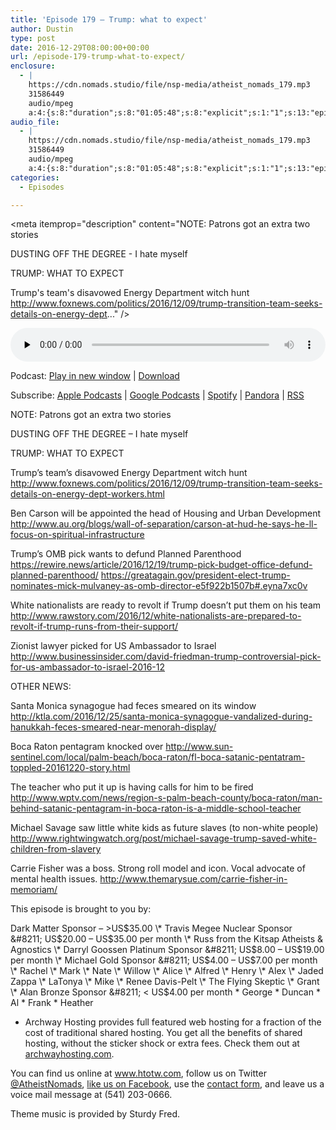 ```yaml
---
title: '﻿Episode 179 – Trump: what to expect'
author: Dustin
type: post
date: 2016-12-29T08:00:00+00:00
url: /﻿episode-179-trump-what-to-expect/
enclosure:
  - |
    https://cdn.nomads.studio/file/nsp-media/atheist_nomads_179.mp3
    31586449
    audio/mpeg
    a:4:{s:8:"duration";s:8:"01:05:48";s:8:"explicit";s:1:"1";s:13:"episode_title";s:21:"Trump: what to expect";s:10:"episode_no";s:3:"179";}
audio_file:
  - |
    https://cdn.nomads.studio/file/nsp-media/atheist_nomads_179.mp3
    31586449
    audio/mpeg
    a:4:{s:8:"duration";s:8:"01:05:48";s:8:"explicit";s:1:"1";s:13:"episode_title";s:21:"Trump: what to expect";s:10:"episode_no";s:3:"179";}
categories:
  - Episodes

---
```

<div itemscope itemtype="http://schema.org/AudioObject">
  <meta itemprop="name" content="﻿Episode 179 &#8211; Trump: what to expect" />
  
  <meta itemprop="uploadDate" content="2016-12-29T01:00:00-07:00" />
  
  <meta itemprop="encodingFormat" content="audio/mpeg" />
  
  <meta itemprop="duration" content="PT1H05M48S" />
  
  <meta itemprop="description" content="NOTE: Patrons got an extra two stories

DUSTING OFF THE DEGREE - I hate myself

TRUMP: WHAT TO EXPECT

Trump's team's disavowed Energy Department witch hunt http://www.foxnews.com/politics/2016/12/09/trump-transition-team-seeks-details-on-energy-dept..." />
  
  <meta itemprop="contentUrl" content="https://dts.podtrac.com/redirect.mp3/cdn.nomads.studio/file/nsp-media/atheist_nomads_179.mp3" />
  
  <meta itemprop="contentSize" content="30.1" />
  </p> 
  
  <div class="powerpress_player" id="powerpress_player_8441">
    <audio class="wp-audio-shortcode" id="audio-5049-185" preload="none" style="width: 100%;" controls="controls"><source type="audio/mpeg" src="https://dts.podtrac.com/redirect.mp3/cdn.nomads.studio/file/nsp-media/atheist_nomads_179.mp3?_=185" /><a href="https://dts.podtrac.com/redirect.mp3/cdn.nomads.studio/file/nsp-media/atheist_nomads_179.mp3">https://dts.podtrac.com/redirect.mp3/cdn.nomads.studio/file/nsp-media/atheist_nomads_179.mp3</a></audio>
  </div>
</div>

<p class="powerpress_links powerpress_links_mp3">
  Podcast: <a href="https://dts.podtrac.com/redirect.mp3/cdn.nomads.studio/file/nsp-media/atheist_nomads_179.mp3" class="powerpress_link_pinw" target="_blank" title="Play in new window" onclick="return powerpress_pinw('https://htotw.com/?powerpress_pinw=5049-podcast');" rel="nofollow">Play in new window</a> | <a href="https://dts.podtrac.com/redirect.mp3/cdn.nomads.studio/file/nsp-media/atheist_nomads_179.mp3" class="powerpress_link_d" title="Download" rel="nofollow" download="atheist_nomads_179.mp3">Download</a>
</p>

<p class="powerpress_links powerpress_subscribe_links">
  Subscribe: <a href="https://podcasts.apple.com/us/podcast/humanists-take-on-the-world/id530050098?mt=2&ls=1" class="powerpress_link_subscribe powerpress_link_subscribe_itunes" target="_blank" title="Subscribe on Apple Podcasts" rel="nofollow">Apple Podcasts</a> | <a href="https://www.google.com/podcasts?feed=aHR0cDovL2F0aGVpc3Rub21hZHMubGlic3luLmNvbS9yc3M%3D" class="powerpress_link_subscribe powerpress_link_subscribe_googleplay" target="_blank" title="Subscribe on Google Podcasts" rel="nofollow">Google Podcasts</a> | <a href="https://open.spotify.com/show/3LzK2xZGike6Tc1GEMtMbr?si=LieN9SNuTpq96smuaUsH8A" class="powerpress_link_subscribe powerpress_link_subscribe_spotify" target="_blank" title="Subscribe on Spotify" rel="nofollow">Spotify</a> | <a href="https://www.pandora.com/podcast/atheist-nomads/PC:10122?corr=62071012&part=ug" class="powerpress_link_subscribe powerpress_link_subscribe_pandora" target="_blank" title="Subscribe on Pandora" rel="nofollow">Pandora</a> | <a href="https://htotw.com/feed/podcast/" class="powerpress_link_subscribe powerpress_link_subscribe_rss" target="_blank" title="Subscribe via RSS" rel="nofollow">RSS</a>
</p>

NOTE: Patrons got an extra two stories

DUSTING OFF THE DEGREE &#8211; I hate myself

TRUMP: WHAT TO EXPECT

Trump&#8217;s team&#8217;s disavowed Energy Department witch hunt <a href="http://www.foxnews.com/politics/2016/12/09/trump-transition-team-seeks-details-on-energy-dept-workers.html" target="_blank" rel="noopener">http://www.foxnews.com/politics/2016/12/09/trump-transition-team-seeks-details-on-energy-dept-workers.html</a>

Ben Carson will be appointed the head of Housing and Urban Development <a href="http://www.au.org/blogs/wall-of-separation/carson-at-hud-he-says-he-ll-focus-on-spiritual-infrastructure" target="_blank" rel="noopener">http://www.au.org/blogs/wall-of-separation/carson-at-hud-he-says-he-ll-focus-on-spiritual-infrastructure</a>

Trump&#8217;s OMB pick wants to defund Planned Parenthood <a href="https://rewire.news/article/2016/12/19/trump-pick-budget-office-defund-planned-parenthood/" target="_blank" rel="noopener">https://rewire.news/article/2016/12/19/trump-pick-budget-office-defund-planned-parenthood/</a> <a href="https://greatagain.gov/president-elect-trump-nominates-mick-mulvaney-as-omb-director-e5f922b1507b#.eyna7xc0v" target="_blank" rel="noopener">https://greatagain.gov/president-elect-trump-nominates-mick-mulvaney-as-omb-director-e5f922b1507b#.eyna7xc0v</a>

White nationalists are ready to revolt if Trump doesn&#8217;t put them on his team <a href="http://www.rawstory.com/2016/12/white-nationalists-are-prepared-to-revolt-if-trump-runs-from-their-support/" target="_blank" rel="noopener">http://www.rawstory.com/2016/12/white-nationalists-are-prepared-to-revolt-if-trump-runs-from-their-support/</a>

Zionist lawyer picked for US Ambassador to Israel <a href="http://www.businessinsider.com/david-friedman-trump-controversial-pick-for-us-ambassador-to-israel-2016-12" target="_blank" rel="noopener">http://www.businessinsider.com/david-friedman-trump-controversial-pick-for-us-ambassador-to-israel-2016-12</a>

OTHER NEWS:

Santa Monica synagogue had feces smeared on its window <a href="http://ktla.com/2016/12/25/santa-monica-synagogue-vandalized-during-hanukkah-feces-smeared-near-menorah-display/" target="_blank" rel="noopener">http://ktla.com/2016/12/25/santa-monica-synagogue-vandalized-during-hanukkah-feces-smeared-near-menorah-display/</a>

Boca Raton pentagram knocked over <a href="http://www.sun-sentinel.com/local/palm-beach/boca-raton/fl-boca-satanic-pentatram-toppled-20161220-story.html" target="_blank" rel="noopener">http://www.sun-sentinel.com/local/palm-beach/boca-raton/fl-boca-satanic-pentatram-toppled-20161220-story.html</a>

The teacher who put it up is having calls for him to be fired <a href="http://www.wptv.com/news/region-s-palm-beach-county/boca-raton/man-behind-satanic-pentagram-in-boca-raton-is-a-middle-school-teacher" target="_blank" rel="noopener">http://www.wptv.com/news/region-s-palm-beach-county/boca-raton/man-behind-satanic-pentagram-in-boca-raton-is-a-middle-school-teacher</a>

Michael Savage saw little white kids as future slaves (to non-white people) <a href="http://www.rightwingwatch.org/post/michael-savage-trump-saved-white-children-from-slavery" target="_blank" rel="noopener">http://www.rightwingwatch.org/post/michael-savage-trump-saved-white-children-from-slavery</a>

Carrie Fisher was a boss. Strong roll model and icon. Vocal advocate of mental health issues. <a href="http://www.themarysue.com/carrie-fisher-in-memoriam/" target="_blank" rel="noopener">http://www.themarysue.com/carrie-fisher-in-memoriam/</a>

This episode is brought to you by:

Dark Matter Sponsor &#8211; >US$35.00 \* Travis Megee Nuclear Sponsor &#8211; US$20.00 &#8211; US$35.00 per month \* Russ from the Kitsap Atheists & Agnostics \* Darryl Goossen Platinum Sponsor &#8211; US$8.00 &#8211; US$19.00 per month \* Michael Gold Sponsor &#8211; US$4.00 &#8211; US$7.00 per month \* Rachel \* Mark \* Nate \* Willow \* Alice \* Alfred \* Henry \* Alex \* Jaded Zappa \* LaTonya \* Mike \* Renee Davis-Pelt \* The Flying Skeptic \* Grant \* Alan Bronze Sponsor &#8211; < US$4.00 per month \* George \* Duncan \* Al \* Frank \* Heather

* Archway Hosting provides full featured web hosting for a fraction of the cost of traditional shared hosting. You get all the benefits of shared hosting, without the sticker shock or extra fees. Check them out at <a href="http://archwayhosting.com/" target="_blank" rel="noopener">archwayhosting.com</a>.

You can find us online at <a href="http://www.htotw.com/" target="_blank" rel="noopener">www.htotw.com</a>, follow us on Twitter <a href="https://htotw.com/twitter" target="_blank" rel="noopener">@AtheistNomads</a>, <a href="https://www.facebook.com/AtheistNomads" target="_blank" rel="noopener">like us on Facebook</a>, use the [contact form](https://htotw.com/contact), and leave us a voice mail message at (541) 203-0666.

Theme music is provided by Sturdy Fred.